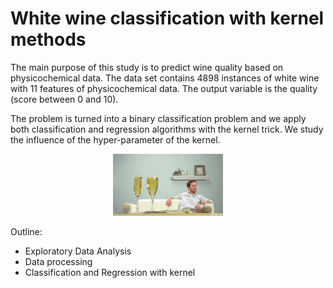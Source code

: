 # White wine classification with kernel methods

The main purpose of this study is to predict wine quality based on physicochemical data.
The data set contains 4898 instances of white wine with 11 features of physicochemical data.
The output variable is the quality (score between 0 and 10).

The problem is turned into a binary classification problem and we apply both classification and regression algorithms with the kernel trick.
We study the influence of the hyper-parameter of the kernel.

<p align="center">
  <img src="https://github.com/christelle-git/Game-of-wines/blob/master/white_wine.gif" width="35%">
</p>

Outline:
* Exploratory Data Analysis
* Data processing
* Classification and Regression with kernel
